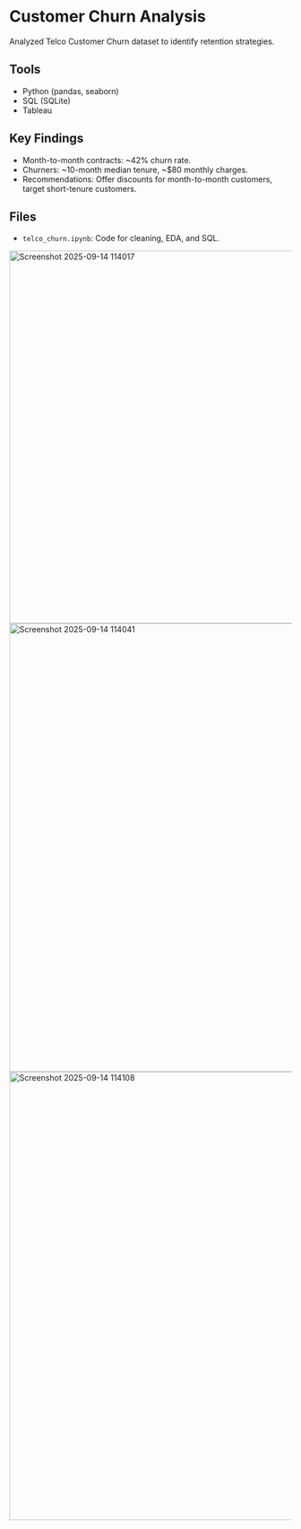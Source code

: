 
# Customer Churn Analysis
Analyzed Telco Customer Churn dataset to identify retention strategies.
## Tools
- Python (pandas, seaborn)
- SQL (SQLite)
- Tableau
## Key Findings
- Month-to-month contracts: ~42% churn rate.
- Churners: ~10-month median tenure, ~$80 monthly charges.
- Recommendations: Offer discounts for month-to-month customers, target short-tenure customers.
## Files
- `telco_churn.ipynb`: Code for cleaning, EDA, and SQL.

<img width="751" height="665" alt="Screenshot 2025-09-14 114017" src="https://github.com/user-attachments/assets/535c2ce0-0fb1-4fe8-ae6d-ee0f57b3bce8" />

<img width="800" height="800" alt="Screenshot 2025-09-14 114041" src="https://github.com/user-attachments/assets/8a4afd69-2a53-4b5f-9dc9-436ea2a6fe5e" />

<img width="800" height="800" alt="Screenshot 2025-09-14 114108" src="https://github.com/user-attachments/assets/278d38d8-ec58-46cd-8b63-7893f10f2f9c" />
